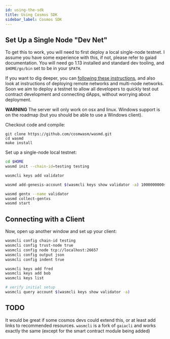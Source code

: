 ```yaml
---
id: using-the-sdk
title: Using Cosmos SDK
sidebar_label: Cosmos SDK
---
```


## Set Up a Single Node "Dev Net"

To get this to work, you will need to first deploy a local single-node testnet. I assume you have some experience with this, if not, please refer to gaiad documentation. You will need go 1.13 installed and standard dev tooling, and `$HOME/go/bin` set to be in your `$PATH`.

If you want to dig deeper, you can [following these instructions](https://github.com/cosmwasm/wasmd/blob/master/docs/deploy-testnet.md#single-node-local-manual-testnet), and also look at instructions of deploying remote networks and multi-node networks. Soon we aim to deploy a testnet to allow all developers to quickly test out contract development and connecting dApps, without worrying about deployment.

**WARNING** The server will only work on osx and linux. Windows support is on the roadmap (but you should be able to use a Windows client).

Checkout code and compile:

```
git clone https://github.com/cosmwasm/wasmd.git
cd wasmd
make install
```

Set up a single-node local testnet:

```bash
cd $HOME
wasmd init --chain-id=testing testing

wasmcli keys add validator

wasmd add-genesis-account $(wasmcli keys show validator -a) 1000000000stake,1000000000validatortoken

wasmd gentx --name validator
wasmd collect-gentxs
wasmd start
```

## Connecting with a Client

Now, open up another window and set up your client:

```bash
wasmcli config chain-id testing
wasmcli config trust-node true
wasmcli config node tcp://localhost:26657
wasmcli config output json
wasmcli config indent true

wasmcli keys add fred
wasmcli keys add bob
wasmcli keys list

# verify initial setup
wasmcli query account $(wasmcli keys show validator -a)
```

## TODO

It would be great if some cosmos devs could extend this, or at least add links to recommended resources.
`wasmcli` is a fork of `gaiacli` and works exactly the same (except for the smart contract module being added)